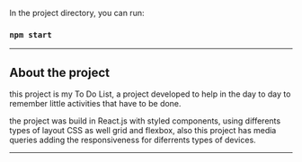 In the project directory, you can run:

### `npm start`
<hr></hr>

## About the project

this project is my To Do List, a project developed to help in the day to day to remember little activities that have to be done.

the project was build in React.js with styled components, using differents types of layout CSS as well grid and flexbox, also this project has media queries adding the responsiveness for diferrents types of devices.
<hr></hr>
